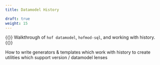 ```yaml
---
title: Datamodel History

draft: true
weight: 15
---
```



{{<lead>}}
Walkthrough of `hof datamodel`, `hofmod-sql`, and working with history.
{{</lead>}}

How to write generators & templates which work with history
to create utilities which support version / datamodel lenses


